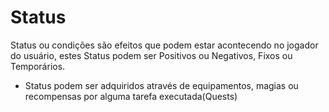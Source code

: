 # Status
Status ou condições são efeitos que podem estar acontecendo no jogador do usuário, estes Status podem ser Positivos ou Negativos, Fixos ou Temporários.

- Status podem ser adquiridos através de equipamentos, magias ou recompensas por alguma tarefa executada(Quests)
